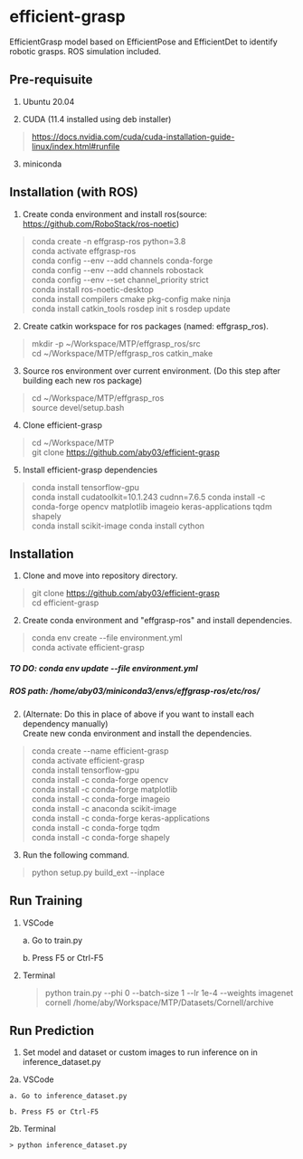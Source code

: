 # efficient-grasp
EfficientGrasp model based on EfficientPose and EfficientDet to identify robotic grasps. ROS simulation included.

## Pre-requisuite
1. Ubuntu 20.04

2. CUDA (11.4 installed using deb installer)
> https://docs.nvidia.com/cuda/cuda-installation-guide-linux/index.html#runfile

3. miniconda

## Installation (with ROS)
1. Create conda environment and install ros(source: https://github.com/RoboStack/ros-noetic)
> conda create -n effgrasp-ros python=3.8  
> conda activate effgrasp-ros  
> conda config --env --add channels conda-forge  
> conda config --env --add channels robostack  
> conda config --env --set channel_priority strict  
> conda install ros-noetic-desktop  
> conda install compilers cmake pkg-config make ninja  
> conda install catkin_tools
> rosdep init  s
> rosdep update  

2. Create catkin workspace for ros packages (named: effgrasp_ros).
> mkdir -p ~/Workspace/MTP/effgrasp_ros/src  
> cd ~/Workspace/MTP/effgrasp_ros
> catkin_make  

3. Source ros environment over current environment. (Do this step after building each new ros package)
> cd ~/Workspace/MTP/effgrasp_ros  
> source devel/setup.bash

4. Clone efficient-grasp
> cd ~/Workspace/MTP  
> git clone https://github.com/aby03/efficient-grasp  

5. Install efficient-grasp dependencies
> conda install tensorflow-gpu  
> conda install cudatoolkit=10.1.243 cudnn=7.6.5
> conda install -c conda-forge opencv matplotlib imageio keras-applications tqdm shapely  
> conda install scikit-image 
> conda install cython
## Installation
1. Clone and move into repository directory.
> git clone https://github.com/aby03/efficient-grasp  
> cd efficient-grasp

2. Create conda environment and "effgrasp-ros" and install dependencies.
> conda env create --file environment.yml  
> conda activate efficient-grasp


##### TO DO: conda env update --file environment.yml
##### ROS path: /home/aby03/miniconda3/envs/effgrasp-ros/etc/ros/
2. (Alternate: Do this in place of above if you want to install each dependency manually)  
Create new conda environment and install the dependencies.
> conda create --name efficient-grasp  
> conda activate efficient-grasp  
> conda install tensorflow-gpu  
> conda install -c conda-forge opencv   
> conda install -c conda-forge matplotlib   
> conda install -c conda-forge imageio  
> conda install -c anaconda scikit-image    
> conda install -c conda-forge keras-applications   
> conda install -c conda-forge tqdm     
> conda install -c conda-forge shapely

3. Run the following command.
> python setup.py build_ext --inplace

## Run Training

1. VSCode

    a. Go to train.py

    b. Press F5 or Ctrl-F5

2. Terminal

    > python train.py --phi 0 --batch-size 1 --lr 1e-4 --weights imagenet cornell /home/aby/Workspace/MTP/Datasets/Cornell/archive

## Run Prediction
1. Set model and dataset or custom images to run inference on in inference_dataset.py

2a. VSCode
    
    a. Go to inference_dataset.py

    b. Press F5 or Ctrl-F5

2b. Terminal

    > python inference_dataset.py

<!-- ## Ros commands

### Create Package
1. > cd ros-grasp/src
2. > catkin_create_pkg beginner_tutorials std_msgs rospy roscpp
3. > cd ..
4. > catkin_make

### Add python files to package
1. Go to ros-grasp/src/<PACKAGE-NAME>
2. mkdir scripts
3. cd scripts
4. ADD ALL PYTHON FILES HERE
5. cd ..
6. ADD NAMES OF ALL PYTHON FILES IN CMAKELIST HERE IN "catkin_install_python()"

### Building package
1. cd ros-grasp     (CATKIN WS FOLDER)
2. catkin_make
3. source devel/setup.bash -->